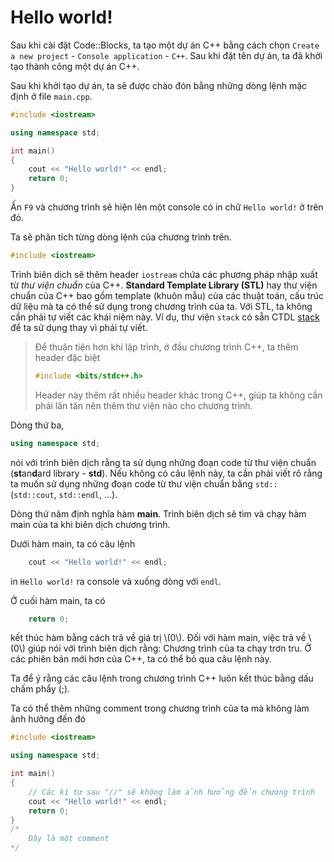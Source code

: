 # Hello world!

Sau khi cài đặt Code::Blocks, ta tạo một dự án C++ bằng cách chọn `Create a new project` - `Console application` - `C++`. Sau khi đặt tên dự án, ta đã khởi tạo thành công một dự án C++.

Sau khi khởi tạo dự án, ta sẽ được chào đón bằng những dòng lệnh mặc định ở file `main.cpp`.

```C++
#include <iostream>

using namespace std;

int main()
{
    cout << "Hello world!" << endl;
    return 0;
}
```

Ấn `F9` và chương trình sẽ hiện lên một console có in chữ `Hello world!` ở trên đó.

Ta sẽ phân tích từng dòng lệnh của chương trình trên.

```C++
#include <iostream>
```

Trình biên dịch sẽ thêm header `iostream` chứa các phương pháp nhập xuất từ *thư viện chuẩn* của C++. **Standard Template Library (STL)** hay thư viện chuẩn của C++ bao gồm template (khuôn mẫu) của các thuật toán, cấu trúc dữ liệu mà ta có thể sử dụng trong chương trình của ta. Với STL, ta không cần phải tự viết các khái niệm này. Ví dụ, thư viện `stack` có sẵn CTDL [stack](../data-structures/stack.md) để ta sử dụng thay vì phải tự viết.

> Để thuận tiện hơn khi lập trình, ở đầu chương trình C++, ta thêm header đặc biệt
> 
> ```C++
> #include <bits/stdc++.h>
> ```
>
> Header này thêm rất nhiều header khác trong C++, giúp ta không cần phải lăn tăn nên thêm thư viện nào cho chương trình.

Dòng thứ ba,

```C++
using namespace std;
```

nói với trình biên dịch rằng ta sử dụng những đoạn code từ thư viện chuẩn (**st**an**d**ard library - **std**). Nếu không có câu lệnh này, ta cần phải viết rõ rằng ta muốn sử dụng những đoạn code từ thư viện chuẩn bằng `std::` (`std::cout`, `std::endl`, ...).

Dòng thứ năm định nghĩa hàm **main**. Trình biên dịch sẽ tìm và chạy hàm main của ta khi biên dịch chương trình. 

Dưới hàm main, ta có câu lệnh

```C++
    cout << "Hello world!" << endl;
```

in `Hello world!` ra console và xuống dòng với `endl`.

Ở cuối hàm main, ta có 

```C++
	return 0;
```

kết thúc hàm bằng cách trả về giá trị \\(0\\). Đối với hàm main, việc trả về \\(0\\) giúp nói với trình biên dịch rằng: Chương trình của ta chạy trơn tru. Ở các phiên bản mới hơn của C++, ta có thể bỏ qua câu lệnh này.

Ta để ý rằng các câu lệnh trong chương trình C++ luôn kết thúc bằng dấu chấm phẩy (;).

Ta có thể thêm những comment trong chương trình của ta mà không làm ảnh hưởng đến đó

```C++
#include <iostream>

using namespace std;

int main()
{
    // Các kí tự sau "//" sẽ không làm ảnh hưởng đến chương trình
    cout << "Hello world!" << endl;
    return 0;
}
/*
    Đây là một comment
*/
```